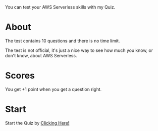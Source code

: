 You can test your AWS Serverless skills with my Quiz.
<h1>About</h1>
The test contains 10 questions and there is no time limit. 
<p></p>
The test is not official, it's just a nice way to see how much you know, or don't know, about AWS Serverless.
<h1>Scores</h1>
You get +1 point when you get a question right.
<h1>Start</h1>
Start the Quiz by <a href="https://aws-serverless.bledsquiz.repl.co/">Clicking Here!</a>
